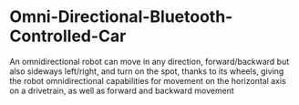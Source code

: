 # Omni-Directional-Bluetooth-Controlled-Car
An omnidirectional robot can move in any direction, forward/backward but also sideways left/right, and turn on the spot, thanks to its wheels, giving the robot omnidirectional capabilities for movement on the horizontal axis on a drivetrain, as well as forward and backward movement
